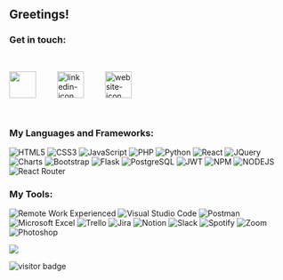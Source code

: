## Greetings!


### Get in touch:<br/>
<span>
					<a href="mailto:mrjonedens@gmail.com?subject=Inquiry from jedens500 Github"><img style="height: 3rem" src="https://jonedens.com/images/icons/email_icon_square.png"></a>&nbsp;
					<a href="https://www.linkedin.com/in/jonedens/" target="_blank"><img style="height: 3rem; margin: 30px;" src="https://jonedens.com/images/icons/linkedin_icon.png" alt="linkedin-icon"></a>&nbsp;
					<a href="https://jonedens.com" target="_blank"><img style="height: 3rem" src="https://jonedens.com/images/icons/website_icon.png" alt="website-icon"></a>
				</span>

### My Languages and Frameworks:<br/>
![HTML5](https://img.shields.io/badge/html5-%23E34F26.svg?style=for-the-badge&logo=html5&logoColor=white)
![CSS3](https://img.shields.io/badge/css3-%231572B6.svg?style=for-the-badge&logo=css3&logoColor=white)
![JavaScript](https://img.shields.io/badge/javascript-%23323330.svg?style=for-the-badge&logo=javascript&logoColor=%23F7DF1E)
![PHP](https://img.shields.io/badge/php-787CB5?style=for-the-badge&logo=php&logoColor=ffffff)
![Python](https://img.shields.io/badge/python-3670A0?style=for-the-badge&logo=python&logoColor=ffdd54)
![React](https://img.shields.io/badge/react-%2320232a.svg?style=for-the-badge&logo=react&logoColor=%2361DAFB)
![JQuery](https://img.shields.io/badge/jquery-%231572B6.svg?style=for-the-badge&logo=jquery&logoColor=white)
![Charts](https://img.shields.io/badge/charts.js-FF6C37?style=for-the-badge&logo=charts&logoColor=ffdd54)
![Bootstrap](https://img.shields.io/badge/bootstrap-%23563D7C.svg?style=for-the-badge&logo=bootstrap&logoColor=white)
![Flask](https://img.shields.io/badge/flask-%23000.svg?style=for-the-badge&logo=flask&logoColor=white)
![PostgreSQL](https://img.shields.io/badge/postgresql-%231572B6.svg?style=for-the-badge&logo=postgresql&logoColor=white)
![JWT](https://img.shields.io/badge/JWT-black?style=for-the-badge&logo=JSON%20web%20tokens)
![NPM](https://img.shields.io/badge/NPM-%23000000.svg?style=for-the-badge&logo=npm&logoColor=white)
![NODEJS](https://img.shields.io/badge/Node.js-black?style=for-the-badge&logo=nodejs&logoColor=white)
![React Router](https://img.shields.io/badge/React_Router-CA4245?style=for-the-badge&logo=react-router&logoColor=white)

### My Tools:<br/>
![Remote Work Experienced](https://img.shields.io/badge/Remote_Work_Experienced-%230A0FFF.svg?style=for-the-badge&logo=remote-work&logoColor=white)
![Visual Studio Code](https://img.shields.io/badge/Visual%20Studio%20Code-0078d7.svg?style=for-the-badge&logo=visual-studio-code&logoColor=white)
![Postman](https://img.shields.io/badge/Postman-FF6C37?style=for-the-badge&logo=postman&logoColor=white)
![Microsoft Excel](https://img.shields.io/badge/Microsoft_Excel-217346?style=for-the-badge&logo=microsoft-excel&logoColor=white)
![Trello](https://img.shields.io/badge/Trello-%23026AA7.svg?style=for-the-badge&logo=Trello&logoColor=white)
![Jira](https://img.shields.io/badge/jira-%230A0FFF.svg?style=for-the-badge&logo=jira&logoColor=white)
![Notion](https://img.shields.io/badge/Notion-%23000000.svg?style=for-the-badge&logo=notion&logoColor=white)
![Slack](https://img.shields.io/badge/Slack-4A154B?style=for-the-badge&logo=slack&logoColor=white)
![Spotify](https://img.shields.io/badge/Spotify-1ED760?style=for-the-badge&logo=spotify&logoColor=white)
![Zoom](https://img.shields.io/badge/Zoom-2D8CFF?style=for-the-badge&logo=zoom&logoColor=white)
![Photoshop](https://img.shields.io/badge/Photoshop-4A154B?style=for-the-badge&logo=photoshop&logoColor=white)

<span>
<img align="center" src="https://github-readme-stats.vercel.app/api/top-langs/?username=jedens5000&layout=compact" />
</span>

![visitor badge](https://visitor-badge.glitch.me/badge?page_id=jedens5000.visitor-badge&left_text=You%20Are%20Visitor:)


  
<!-- THESE ARE REPO CARDS THAT ARE NOT BEING USED
<a href="https://github.com/jedens5000/Health-Tracker-4GA">
  <img align="center" src="https://github-readme-stats.vercel.app/api/pin/?username=jedens5000&repo=Health-Tracker-4GA" />
</a>

<a href="https://github.com/jedens5000/React-Breaking-Bad">
  <img align="center" src="https://github-readme-stats.vercel.app/api/pin/?username=jedens5000&repo=React-Breaking-Bad" />
</a>

### About me:<br/>
I started my coding journey in 2020 with self study and completed a bootcamp at 4Geeks Academy in July 2022

[![trophy](https://github-profile-trophy.vercel.app/?username=jedens5000&rank=-C)](https://github.com/ryo-ma/github-profile-trophy)
-->


<!--

Here are some ideas to get you started:

- 🔭 I’m currently working on ...
- 🌱 I’m currently learning ...
- 👯 I’m looking to collaborate on ...
- 🤔 I’m looking for help with ...
- 💬 Ask me about ...
- 📫 How to reach me: ...
- ⚡ Fun fact: ...
-->
